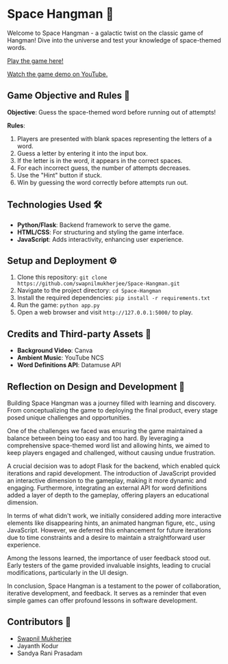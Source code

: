 # Space Hangman 🌌

Welcome to Space Hangman - a galactic twist on the classic game of Hangman! Dive into the universe and test your knowledge of space-themed words.

[Play the game here!](http://swapnilmukherjee.pythonanywhere.com)

[Watch the game demo on YouTube.](https://youtu.be/JxDZO2PMoBQ)

## Game Objective and Rules 🎯

**Objective**: Guess the space-themed word before running out of attempts!

**Rules**:
1. Players are presented with blank spaces representing the letters of a word.
2. Guess a letter by entering it into the input box.
3. If the letter is in the word, it appears in the correct spaces.
4. For each incorrect guess, the number of attempts decreases.
5. Use the "Hint" button if stuck.
6. Win by guessing the word correctly before attempts run out.

## Technologies Used 🛠

- **Python/Flask**: Backend framework to serve the game.
- **HTML/CSS**: For structuring and styling the game interface.
- **JavaScript**: Adds interactivity, enhancing user experience.

## Setup and Deployment ⚙️

1. Clone this repository: `git clone https://github.com/swapnilmukherjee/Space-Hangman.git`
2. Navigate to the project directory: `cd Space-Hangman`
3. Install the required dependencies: `pip install -r requirements.txt`
4. Run the game: `python app.py`
5. Open a web browser and visit `http://127.0.0.1:5000/` to play.

## Credits and Third-party Assets 🙏

- **Background Video**: Canva
- **Ambient Music**: YouTube NCS
- **Word Definitions API**: Datamuse API 

## Reflection on Design and Development 🌟

Building Space Hangman was a journey filled with learning and discovery. From conceptualizing the game to deploying the final product, every stage posed unique challenges and opportunities.

One of the challenges we faced was ensuring the game maintained a balance between being too easy and too hard. By leveraging a comprehensive space-themed word list and allowing hints, we aimed to keep players engaged and challenged, without causing undue frustration.

A crucial decision was to adopt Flask for the backend, which enabled quick iterations and rapid development. The introduction of JavaScript provided an interactive dimension to the gameplay, making it more dynamic and engaging. Furthermore, integrating an external API for word definitions added a layer of depth to the gameplay, offering players an educational dimension.

In terms of what didn't work, we initially considered adding more interactive elements like disappearing hints, an animated hangman figure, etc., using JavaScript. However, we deferred this enhancement for future iterations due to time constraints and a desire to maintain a straightforward user experience.

Among the lessons learned, the importance of user feedback stood out. Early testers of the game provided invaluable insights, leading to crucial modifications, particularly in the UI design.

In conclusion, Space Hangman is a testament to the power of collaboration, iterative development, and feedback. It serves as a reminder that even simple games can offer profound lessons in software development.

## Contributors 🙌

- [Swapnil Mukherjee](https://github.com/swapnilmukherjee)
- Jayanth Kodur
- Sandya Rani Prasadam
